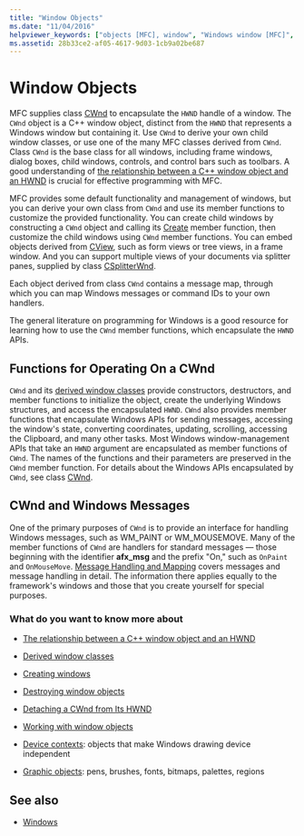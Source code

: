 ```yaml
---
title: "Window Objects"
ms.date: "11/04/2016"
helpviewer_keywords: ["objects [MFC], window", "Windows window [MFC]", "MFC, windows", "frame windows [MFC], C++ window objects", "window objects [MFC]", "windows [MFC], C++ window objects", "window messages [MFC]", "HWND", "messages [MFC], Windows", "Visual C++, window objects [MFC]", "HWND, window objects [MFC]"]
ms.assetid: 28b33ce2-af05-4617-9d03-1cb9a02be687
---
```

# Window Objects

MFC supplies class [CWnd](../mfc/reference/cwnd-class.md) to encapsulate the `HWND` handle of a window. The `CWnd` object is a C++ window object, distinct from the `HWND` that represents a Windows window but containing it. Use `CWnd` to derive your own child window classes, or use one of the many MFC classes derived from `CWnd`. Class `CWnd` is the base class for all windows, including frame windows, dialog boxes, child windows, controls, and control bars such as toolbars. A good understanding of [the relationship between a C++ window object and an HWND](../mfc/relationship-between-a-cpp-window-object-and-an-hwnd.md) is crucial for effective programming with MFC.

MFC provides some default functionality and management of windows, but you can derive your own class from `CWnd` and use its member functions to customize the provided functionality. You can create child windows by constructing a `CWnd` object and calling its [Create](../mfc/reference/cwnd-class.md#create) member function, then customize the child windows using `CWnd` member functions. You can embed objects derived from [CView](../mfc/reference/cview-class.md), such as form views or tree views, in a frame window. And you can support multiple views of your documents via splitter panes, supplied by class [CSplitterWnd](../mfc/reference/csplitterwnd-class.md).

Each object derived from class `CWnd` contains a message map, through which you can map Windows messages or command IDs to your own handlers.

The general literature on programming for Windows is a good resource for learning how to use the `CWnd` member functions, which encapsulate the `HWND` APIs.

## Functions for Operating On a CWnd

`CWnd` and its [derived window classes](../mfc/derived-window-classes.md) provide constructors, destructors, and member functions to initialize the object, create the underlying Windows structures, and access the encapsulated `HWND`. `CWnd` also provides member functions that encapsulate Windows APIs for sending messages, accessing the window's state, converting coordinates, updating, scrolling, accessing the Clipboard, and many other tasks. Most Windows window-management APIs that take an `HWND` argument are encapsulated as member functions of `CWnd`. The names of the functions and their parameters are preserved in the `CWnd` member function. For details about the Windows APIs encapsulated by `CWnd`, see class [CWnd](../mfc/reference/cwnd-class.md).

## CWnd and Windows Messages

One of the primary purposes of `CWnd` is to provide an interface for handling Windows messages, such as WM_PAINT or WM_MOUSEMOVE. Many of the member functions of `CWnd` are handlers for standard messages — those beginning with the identifier **afx_msg** and the prefix "On," such as `OnPaint` and `OnMouseMove`. [Message Handling and Mapping](../mfc/message-handling-and-mapping.md) covers messages and message handling in detail. The information there applies equally to the framework's windows and those that you create yourself for special purposes.

### What do you want to know more about

- [The relationship between a C++ window object and an HWND](../mfc/relationship-between-a-cpp-window-object-and-an-hwnd.md)

- [Derived window classes](../mfc/derived-window-classes.md)

- [Creating windows](../mfc/creating-windows.md)

- [Destroying window objects](../mfc/destroying-window-objects.md)

- [Detaching a CWnd from Its HWND](../mfc/detaching-a-cwnd-from-its-hwnd.md)

- [Working with window objects](../mfc/working-with-window-objects.md)

- [Device contexts](../mfc/device-contexts.md): objects that make Windows drawing device independent

- [Graphic objects](../mfc/graphic-objects.md): pens, brushes, fonts, bitmaps, palettes, regions

## See also

- [Windows](../mfc/windows.md)
